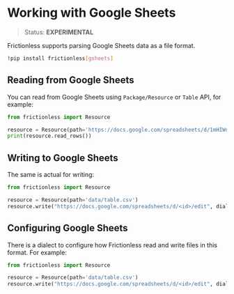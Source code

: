 # Working with Google Sheets

> Status: **EXPERIMENTAL**

Frictionless supports parsing Google Sheets data as a file format.

```sh
!pip install frictionless[gsheets]
```

## Reading from Google Sheets

You can read from Google Sheets using `Package/Resource` or `Table` API, for example:

```python
from frictionless import Resource

resource = Resource(path='https://docs.google.com/spreadsheets/d/1mHIWnDvW9cALRMq9OdNfRwjAthCUFUOACPp0Lkyl7b4/edit?usp=sharing')
print(resource.read_rows())
```

## Writing to Google Sheets

The same is actual for writing:

```py
from frictionless import Resource

resource = Resource(path='data/table.csv')
resource.write("https://docs.google.com/spreadsheets/d/<id>/edit", dialect={"credentials": ".google.json"})
```

## Configuring Google Sheets

There is a dialect to configure how Frictionless read and write files in this format. For example:

```py
from frictionless import Resource

resource = Resource(path='data/table.csv')
resource.write("https://docs.google.com/spreadsheets/d/<id>/edit", dialect={"credentials": ".google.json"})
```
